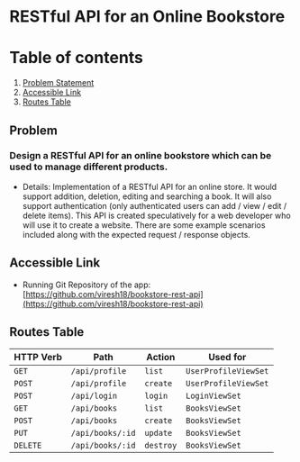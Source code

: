 <p align="center">
 <h1>RESTful API for an Online Bookstore </h1>
 <p>


# Table of contents
1. [Problem Statement](#problem)
2. [Accessible Link](#accessible)
3. [Routes Table](#route)

## Problem <a name="problem"></a>
### Design a RESTful API for an online bookstore which can be used to manage different products.

* Details: Implementation of a RESTful API for an online store. It would support addition, deletion, editing and searching a book. It will also support authentication (only authenticated users can add / view / edit / delete items). This API is created speculatively for a web developer who will use it to create a website. There are some example scenarios included along with the expected request / response objects.

## Accessible Link <a name="accessible"></a>
* Running Git Repository of the app: [https://github.com/viresh18/bookstore-rest-api](https://github.com/viresh18/bookstore-rest-api)

## Routes Table <a name="route"></a>
HTTP Verb | Path | Action | Used for
--- | --- | --- | ---
`GET` | `/api/profile` | `list` | `UserProfileViewSet`
`POST` | `/api/profile` | `create` | `UserProfileViewSet`
`POST` | `/api/login` | `login` | `LoginViewSet`
`GET` | `/api/books` | `list` | `BooksViewSet`
`POST` | `/api/books` | `create` | `BooksViewSet`
`PUT` | `/api/books/:id` | `update` | `BooksViewSet`
`DELETE` | `/api/books/:id` | `destroy` | `BooksViewSet`
